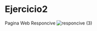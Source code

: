 # Ejercicio2
Pagina Web Responcive 
![responcive (3)](https://user-images.githubusercontent.com/67648870/134584627-20cae680-93be-4774-be40-78ebc3bcdf14.png)
